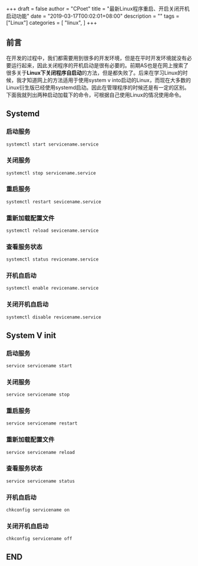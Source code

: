 +++
draft = false
author = "CPoet"
title = "最新Linux程序重启、开启关闭开机启动功能"
date = "2019-03-17T00:02:01+08:00"
description = ""
tags = ["Linux"]
categories = [
    "linux",
]
+++
## 前言
在开发的过程中，我们都需要用到很多的开发环境，但是在平时开发环境就没有必要运行起来，因此关闭程序的开机启动是很有必要的。前期AS也是在网上搜索了很多关于**Linux下关闭程序自启动**的方法，但是都失败了。后来在学习Linux的时候，我才知道网上的方法适用于使用system v into启动的Linux，而现在大多数的Linux衍生版已经使用systemd启动。因此在管理程序的时候还是有一定的区别。
下面我就列出两种启动加载下的命令，可根据自己使用Linux的情况使用命令。

## Systemd
### 启动服务
```cmd
systemctl start servicename.service
```
### 关闭服务
```cmd
systemctl stop servicename.service
```
### 重启服务
```cmd
systemctl restart sevicename.service
```
### 重新加载配置文件
```cmd
systemctl reload sevicename.service
```
### 查看服务状态
```cmd
systemctl status revicename.service
```
### 开机自启动
```cmd
systemctl enable revicename.service
```
### 关闭开机自启动
```cmd
systemctl disable revicename.service
```
## System V init
### 启动服务
```cmd
service servicename start
```
### 关闭服务
```cmd
service servicename stop
```
### 重启服务
```cmd
service servicename restart
```
### 重新加载配置文件
```cmd
service servicename reload
```
### 查看服务状态
```cmd
service servicename status
```
### 开机自启动
```cmd
chkconfig servicename on
```
### 关闭开机自启动
```cmd
chkconfig servicename off
```

## END
